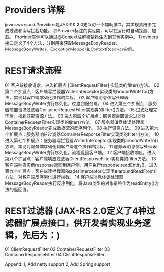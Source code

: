 # Providers 详解
javax.ws.rs.ext.Providers是JAX-RS 2.0定义的一个辅助接口，其实现类用于完成过滤和读写拦截功能。
@Provider标注的实现类，可以在运行时自动探测、加载。
Provider实例可以通过@Context注解被依赖注入到其他实例中。
Providers接口定义了4个方法，分别用来获取MessageBodyReader、MessageBodyWriter、ExceptionMapper和ContextResolver实例。


# REST请求流程
01 客户端接收请求，进入扩展点 [ClientRequestFilter] 实现类的filter()方法。
02 第二个扩展点：客户端写拦截器WriterInterceptor实现类的aroundWriteTo()方法，实现对客户端序列化操作的拦截。
03 客户端消息体写处理器MessageBodyWriter执行序列化，过渡到服务端。
04 进入第三个扩展点：服务器前置请求过滤器ContainerRequestFilter实现类的filter()方法。
05 过滤处理完毕后，找到匹配资源方法。
06 进入第四个扩展点：服务器后置请求过滤器ContainerRequestFilter实现类的filter()方法。
07 服务器消息体读处理器MessageBodyReader完成数据流的反序列化。
08 执行资源方法。
09 进入第六个扩展点：服务器响应过滤器ContainerResponseFilter实现类的filter()方法。
10 进入第七个扩展点：服务器写拦截器WriterInterceptor实现类的aroundWriteTo()方法，实现对服务端序列化到客户端这个操作的拦截。
11 服务器消息体写处理器MessageBodyWriter执行序列化。流程返回客户端。
12 客户端接收响应，进入第八个扩展点：客户端响应过滤器ClientResponseFilter实现类的filter方法。
13 客户端响应实例response返回到用户侧，用户执行response.readEntity()，进入第九个扩展点：客户端读拦截器ReaderInterceptor实现类的aroundReadFrom()方法，对客户端反序列化进行拦截。
14 客户端消息体读处理器MessageBodyReader执行反序列化，将Java类型的对象最终作为readEntity()方法的返回值。


# REST过滤器 (JAX-RS 2.0定义了4种过滤器扩展点接口，供开发者实现业务逻辑，先后为：)
01 ClientRequestFilter
02 ContainerRequestFilter
03 ContainerResponseFilter
04 ClientResponseFilter

Append:
1, Add netty support
2, Add Spring support
